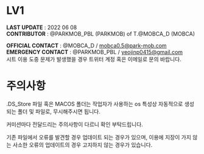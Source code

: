 # LV1

**LAST UPDATE** : 2022 06 08  
**CONTRIBUTOR** : @PARKMOB_PBL (PARKMOB) of T.@MOBCA_D (MOBCA)

**OFFICIAL CONTACT** : @MOBCA_D / mobca0.5@park-mob.com  
**EMERGENCY CONTACT** : @PARKMOB_PBL / yeojinp0415@gmail.com  
시트 이용 도중 문제가 발생했을 경우 트위터 계정 혹은 이메일로 문의 바랍니다.

# 주의사항

.DS_Store 파일 혹은 MACOS 폴더는 작업자가 사용하는 os 특성상 자동적으로 생성되는 폴더 및 파일로, 무시해주시면 됩니다.

커미션마다 전달드리는 주의사항이 다르니 확인 부탁드립니다.

기존 파일에서 오류를 발견할 경우 업데이트 되는 경우가 있으며, 이용에 지장이 가지 않는 사소한 오류의 업데이트의 경우 고지하지 않는 경우가 있습니다.
